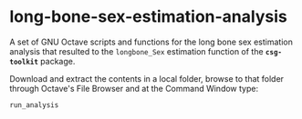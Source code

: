 # long-bone-sex-estimation-analysis
A set of GNU Octave scripts and functions for the long bone sex estimation analysis that resulted to the `longbone_Sex` estimation function of the **`csg-toolkit`** package.

Download and extract the contents in a local folder, browse to that folder through Octave's File Browser and at the Command Window type:
```
run_analysis
```

